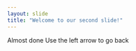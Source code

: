 ```yaml
---
layout: slide
title: "Welcome to our second slide!"
---
```

Almost done
Use the left arrow to go back
